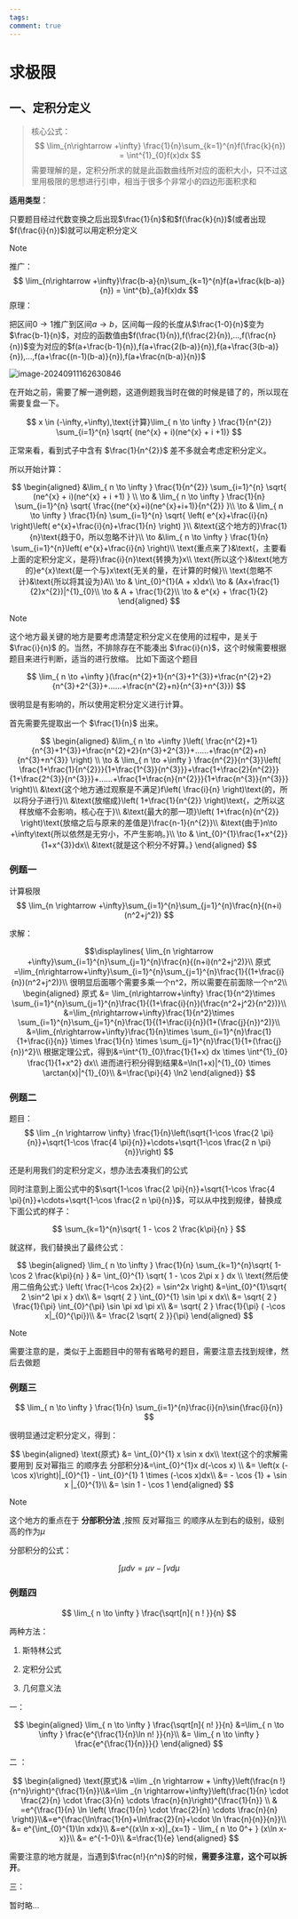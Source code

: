 ```yaml
---
tags: 
comment: true
---
```

# 求极限

## 一、定积分定义

> 核心公式：
> $$
 \lim_{n\rightarrow +\infty} \frac{1}{n}\sum_{k=1}^{n}f(\frac{k}{n}) = \int^{1}_{0}f(x)dx
 $$
> 需要理解的是，定积分所求的就是此函数曲线所对应的面积大小，只不过这里用极限的思想进行引申，相当于很多个非常小的四边形面积求和

**适用类型**：

只要题目经过代数变换之后出现$\frac{1}{n}$和$f(\frac{k}{n})$(或者出现$f(\frac{i}{n})$)就可以用定积分定义

> [!note]
>
> 推广：
> $$
> \lim_{n\rightarrow +\infty}\frac{b-a}{n}\sum_{k=1}^{n}f(a+\frac{k(b-a)}{n}) = \int^{b}_{a}f(x)dx
> $$
> 原理：
>
> 把区间$0\rightarrow1$推广到区间$a\rightarrow b$，区间每一段的长度从$\frac{1-0}{n}$变为$\frac{b-1}{n}$，对应的函数值由$f(\frac{1}{n}),f(\frac{2}{n}),...,f(\frac{n}{n})$变为对应的$f(a+\frac{b-1}{n}),f(a+\frac{2(b-a)}{n}),f(a+\frac{3(b-a)}{n}),...,f(a+\frac{(n-1)(b-a)}{n}),f(a+\frac{n(b-a)}{n})$

![image-20240911162630846](https://picture-typora.obs.cn-north-4.myhuaweicloud.com/images/image-20240911162630846.png)

在开始之前，需要了解一道例题，这道例题我当时在做的时候是错了的，所以现在需要复盘一下。

$$
x \in (-\infty,+\infty),\text{计算}\lim_{ n \to \infty } \frac{1}{n^{2}} \sum_{i=1}^{n} \sqrt{ (ne^{x} + i)(ne^{x} + i +1)} 
$$

正常来看，看到式子中含有 $\frac{1}{n^{2}}$ 差不多就会考虑定积分定义。

所以开始计算：

$$
\begin{aligned}
&\lim_{ n \to \infty } \frac{1}{n^{2}} \sum_{i=1}^{n} \sqrt{ (ne^{x} + i)(ne^{x} + i +1) } \\
\to & \lim_{ n \to \infty } \frac{1}{n} \sum_{i=1}^{n} \sqrt{ \frac{(ne^{x}+i)(ne^{x}+i+1)}{n^{2}} }\\
\to & \lim_{ n \to \infty } \frac{1}{n} \sum_{i=1}^{n} \sqrt{ \left( e^{x}+\frac{i}{n} \right)\left( e^{x}+\frac{i}{n}+\frac{1}{n} \right) }\\
&\text{这个地方的}\frac{1}{n}\text{趋于0，所以忽略不计}\\
\to &\lim_{ n \to \infty } \frac{1}{n} \sum_{i=1}^{n}\left( e^{x}+\frac{i}{n} \right)\\
\text{重点来了}&\text{，主要看上面的定积分定义，是将}\frac{i}{n}\text{转换为}x\\
\text{所以这个}&\text{地方的}e^{x}\text{是一个与}x\text{无关的量，在计算的时候}\\
\text{忽略不计}&\text{所以将其设为}A\\
\to & \int_{0}^{1}(A + x)dx\\
\to & (Ax+\frac{1}{2}x^{2})|^{1}_{0}\\
\to & A + \frac{1}{2}\\
\to & e^{x} + \frac{1}{2}
\end{aligned}
$$

> [!note]
> 这个地方最关键的地方是要考虑清楚定积分定义在使用的过程中，是关于 $\frac{i}{n}$ 的。当然，不排除存在不能凑出 $\frac{i}{n}$，这个时候需要根据题目来进行判断，适当的进行放缩。
> 比如下面这个题目

$$
\lim_{ n \to +\infty }(\frac{n^{2}+1}{n^{3}+1^{3}}+\frac{n^{2}+2}{n^{3}+2^{3}}+……+\frac{n^{2}+n}{n^{3}+n^{3}}) 
$$

很明显是有影响的，所以使用定积分定义进行计算。

首先需要先提取出一个 $\frac{1}{n}$ 出来。

$$
\begin{aligned}
&\lim_{ n \to +\infty }\left( \frac{n^{2}+1}{n^{3}+1^{3}}+\frac{n^{2}+2}{n^{3}+2^{3}}+……+\frac{n^{2}+n}{n^{3}+n^{3}} \right) \\
\to & \lim_{ n \to +\infty } \frac{n^{2}}{n^{3}}\left( \frac{1+\frac{1}{n^{2}}}{1+\frac{1^{3}}{n^{3}}}+\frac{1+\frac{2}{n^{2}}}{1+\frac{2^{3}}{n^{3}}}+……+\frac{1+\frac{n}{n^{2}}}{1+\frac{n^{3}}{n^{3}}} \right)\\
&\text{这个地方通过观察是不满足}f\left( \frac{i}{n} \right)\text{的，所以将分子进行}\\
&\text{放缩成}\left( 1+\frac{1}{n^{2}} \right)\text{，之所以这样放缩不会影响，核心在于}\\
&\text{最大的那一项}\left( 1+\frac{n}{n^{2}} \right)\text{放缩之后与原来的差值是}\frac{n-1}{n^{2}}\\
&\text{由于}n\to +\infty\text{所以依然是无穷小，不产生影响。}\\
\to & \int_{0}^{1}\frac{1+x^{2}}{1+x^{3}}dx\\
&\text{就是这个积分不好算。}
\end{aligned}
$$

### 例题一

计算极限
$$
\lim_{n \rightarrow +\infty}\sum_{i=1}^{n}\sum_{j=1}^{n}\frac{n}{(n+i)(n^2+j^2)}
$$


求解：

$$\displaylines{
\lim_{n \rightarrow +\infty}\sum_{i=1}^{n}\sum_{j=1}^{n}\frac{n}{(n+i)(n^2+j^2)}\\
原式=\lim_{n\rightarrow+\infty}\sum_{i=1}^{n}\sum_{j=1}^{n}\frac{1}{(1+\frac{i}{n})(n^2+j^2)}\\
很明显后面哪个需要多乘一个n^2，所以需要在前面除一个n^2\\
\begin{aligned}
原式 &= \lim_{n\rightarrow+\infty} \frac{1}{n^2}\times \sum_{i=1}^{n}\sum_{j=1}^{n}\frac{1}{(1+\frac{i}{n})(\frac{n^2+j^2}{n^2})}\\
&=\lim_{n\rightarrow+\infty}\frac{1}{n^2}\times \sum_{i=1}^{n}\sum_{j=1}^{n}\frac{1}{(1+\frac{i}{n})(1+(\frac{j}{n})^2)}\\
&=\lim_{n\rightarrow+\infty}\frac{1}{n}\times \sum_{i=1}^{n}\frac{1}{1+\frac{i}{n}} \times \frac{1}{n} \times \sum_{j=1}^{n}\frac{1}{1+(\frac{j}{n})^2}\\
根据定理公式，得到&=\int^{1}_{0}\frac{1}{1+x} dx \times \int^{1}_{0} \frac{1}{1+x^2} dx\\
进而进行积分得到结果&=\ln(1+x)|^{1}_{0} \times \arctan(x)|^{1}_{0}\\
&=\frac{\pi}{4} \ln2
\end{aligned}}
$$
### 例题二

题目：
$$
\lim _{n \rightarrow \infty} \frac{1}{n}\left(\sqrt{1-\cos \frac{2 \pi}{n}}+\sqrt{1-\cos \frac{4 \pi}{n}}+\cdots+\sqrt{1-\cos \frac{2 n \pi}{n}}\right)
$$

还是利用我们的定积分定义，想办法去凑我们的公式

同时注意到上面公式中的$\sqrt{1-\cos \frac{2 \pi}{n}}+\sqrt{1-\cos \frac{4 \pi}{n}}+\cdots+\sqrt{1-\cos \frac{2 n \pi}{n}}$，可以从中找到规律，替换成下面公式的样子：

$$
\sum_{k=1}^{n}\sqrt{ 1 - \cos 2 \frac{k\pi}{n} }
$$

就这样，我们替换出了最终公式：

$$
\begin{aligned}
\lim_{ n \to \infty } \frac{1}{n} \sum_{k=1}^{n}\sqrt{ 1-\cos 2 \frac{k\pi}{n} } &= \int_{0}^{1} \sqrt{ 1 - \cos 2\pi x }  dx \\
\text{然后使用二倍角公式:} \left( \frac{1-\cos 2x}{2} = \sin^2x \right) &=\int_{0}^{1}\sqrt{ 2 \sin^2 \pi x } dx\\
&= \sqrt{ 2 } \int_{0}^{1} \sin \pi x dx\\
&= \sqrt{ 2 } \frac{1}{\pi} \int_{0}^{\pi} \sin \pi xd \pi x\\
&= \sqrt{ 2 } \frac{1}{\pi} ( -\cos x|_{0}^{\pi})\\
&= \frac{2 \sqrt{ 2 }}{\pi}
\end{aligned}
$$
>[!note]
>需要注意的是，类似于上面题目中的带有省略号的题目，需要注意去找到规律，然后去做题

### 例题三

$$
\lim_{ n \to \infty } \frac{1}{n} \sum_{i=1}^{n}\frac{i}{n}\sin{\frac{i}{n}}
$$

很明显通过定积分定义，得到：

$$
\begin{aligned}
\text{原式} &= \int_{0}^{1} x \sin x dx\\
\text{这个的求解需要用到 反对幂指三 的顺序去 分部积分}&=\int_{0}^{1}x d(-\cos x) \\
&= \left(x (-\cos x)\right)|_{0}^{1} - \int_{0}^{1} 1 \times (-\cos x)dx\\
&= - \cos {1} + \sin x |_{0}^{1}\\
&= \sin 1 - \cos 1
\end{aligned}
$$

>[!note]
>这个地方的重点在于 **分部积分法** ,按照 反对幂指三 的顺序从左到右的级别，级别高的作为$\mu$

分部积分的公式：

$$
\int \mu dv = \mu v -\int vd\mu
$$

### 例题四

$$
\lim_{ n \to \infty } \frac{\sqrt[n]{ n ! }}{n} 
$$


两种方法：

1. 斯特林公式

2. 定积分公式

3. 几何意义法 

一：

$$
\begin{aligned}
\lim_{ n \to \infty } \frac{\sqrt[n]{ n! }}{n} &=\lim_{ n \to \infty } \frac{e^{\frac{1}{n}\ln n! }}{n}\\
&= \lim_{ n \to \infty } \frac{e^{\frac{1}{n}}}{} 
\end{aligned}
$$

二 ：

$$
\begin{aligned}
\text{原式}& =\lim _{n \rightarrow + \infty}\left(\frac{n !}{n^n}\right)^{\frac{1}{n}}\\&=\lim _{n \rightarrow+\infty}\left(\frac{1}{n} \cdot \frac{2}{n} \cdot \frac{3}{n} \cdots  \frac{n}{n}\right)^{\frac{1}{n}} \\
& =e^{\frac{1}{n} \ln \left( \frac{1}{n} \cdot \frac{2}{n} \cdots \frac{n}{n} \right)}\\&=e^{\frac{\ln\frac{1}{n}+\ln\frac{2}{n}+\cdot \ln \frac{n}{n}}{n}}\\
&= e^{\int_{0}^{1}\ln xdx}\\
&=e^{(x\ln x-x)|_{x=1} - \lim_{ n \to 0^+ } (x\ln x-x)}\\
&= e^{-1-0}\\
&=\frac{1}{e}
\end{aligned}
$$

需要注意的地方就是，当遇到$\frac{n!}{n^n}$的时候，**需要多注意，这个可以拆开**。

三：

暂时略...

